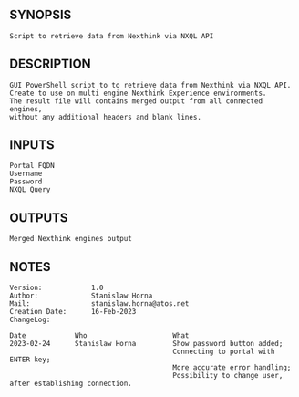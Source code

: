## SYNOPSIS
    Script to retrieve data from Nexthink via NXQL API

## DESCRIPTION
    GUI PowerShell script to to retrieve data from Nexthink via NXQL API.
    Create to use on multi engine Nexthink Experience environments.
    The result file will contains merged output from all connected engines,
    without any additional headers and blank lines.

## INPUTS
    Portal FQDN
    Username
    Password
    NXQL Query

## OUTPUTS
    Merged Nexthink engines output

## NOTES
    Version:            1.0
    Author:             Stanislaw Horna
    Mail:               stanislaw.horna@atos.net
    Creation Date:      16-Feb-2023
    ChangeLog:

    Date            Who                     What
    2023-02-24      Stanislaw Horna         Show password button added;
                                            Connecting to portal with ENTER key;
                                            More accurate error handling;
                                            Possibility to change user, after establishing connection.